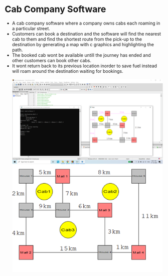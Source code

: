 # Cab Company Software
* A cab company software where a company owns cabs each roaming in a particular street.
* Customers can book a destination and the software will find the nearest cab to them and find the shortest route from the pick-up to the destination by generating a map with c graphics and highlighting the path.
* The booked cab wont be available untill the journey has ended and other customers can book other cabs.
* It wont return back to its previous location inorder to save fuel instead will roam around the destination waiting for bookings.
<br><br>
![Cab Company](Cab_Company.png)
![Map](map.png)
